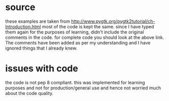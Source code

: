 # source
these examples are taken from http://www.pygtk.org/pygtk2tutorial/ch-Introduction.html
most of the code is kept the same. since I have typed them again for the
purposes of learning, didn't include the original comments in the code. for
complete code you should look at the above link.
The comments have been added as per my understanding and I have ignored things that I already knew. 


# issues with code
the code is not pep 8 compliant.
this was implemented for learning purposes and not for production/general use and hence not worried much about the code quality.
